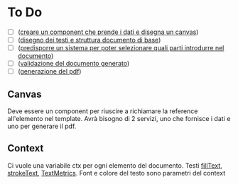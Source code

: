 # To Do
- [ ] ([creare un component che prende i dati e disegna un canvas](#canvas))
- [ ] ([disegno dei testi e struttura documento di base](#context))
- [ ] ([predisporre un sistema per poter selezionare quali parti introdurre nel documento]())
- [ ] ([validazione del documento generato]())
- [ ] ([generazione del pdf]())

## Canvas 
Deve essere un component per riuscire a richiamare la reference all'elemento nel template.
Avrà bisogno di 2 servizi, uno che fornisce i dati e uno per generare il pdf.

## Context
Ci vuole una variabile ctx per ogni elemento del documento.
Testi [fillText](https://developer.mozilla.org/en-US/docs/Web/API/CanvasRenderingContext2D/fillText), [strokeText](https://developer.mozilla.org/en-US/docs/Web/API/CanvasRenderingContext2D/strokeText), [TextMetrics](https://developer.mozilla.org/en-US/docs/Web/API/TextMetrics). Font e colore del testo sono parametri del context